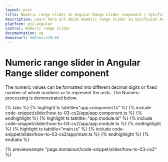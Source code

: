 ```yaml
---
layout: post
title: Numeric range slider in Angular Range slider component | Syncfusion
description: Learn here all about Numeric range slider in Syncfusion Angular Range slider component of Syncfusion Essential JS 2 and more.
platform: ej2-angular
control: Numeric range slider 
documentation: ug
domainurl: ##DomainURL##
---
```



# Numeric range slider in Angular Range slider component

The numeric values can be formatted into different decimal digits or fixed number of whole numbers or to represent the units.
The Numeric processing is demonstrated below.

{% tabs %}
{% highlight ts tabtitle="app.component.ts" %}
{% include code-snippet/slider/how-to-03-cs2/app/app.component.ts %}
{% endhighlight %}
{% highlight ts tabtitle="app.module.ts" %}
{% include code-snippet/slider/how-to-03-cs2/app/app.module.ts %}
{% endhighlight %}
{% highlight ts tabtitle="main.ts" %}
{% include code-snippet/slider/how-to-03-cs2/app/main.ts %}
{% endhighlight %}
{% endtabs %}
  
{% previewsample "page.domainurl/code-snippet/slider/how-to-03-cs2" %}
